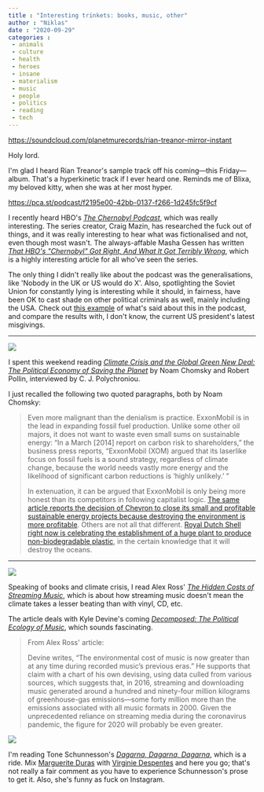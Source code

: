 ```yaml
---
title : "Interesting trinkets: books, music, other"
author : "Niklas"
date : "2020-09-29"
categories : 
 - animals
 - culture
 - health
 - heroes
 - insane
 - materialism
 - music
 - people
 - politics
 - reading
 - tech
---
```


https://soundcloud.com/planetmurecords/rian-treanor-mirror-instant

Holy lord.

I'm glad I heard Rian Treanor's sample track off his coming—this Friday—album. That's a hyperkinetic track if I ever heard one. Reminds me of Blixa, my beloved kitty, when she was at her most hyper.

https://pca.st/podcast/f2195e00-42bb-0137-f266-1d245fc5f9cf

I recently heard HBO's _[The Chernobyl Podcast](https://pca.st/podcast/f2195e00-42bb-0137-f266-1d245fc5f9cf)_, which was really interesting. The series creator, Craig Mazin, has researched the fuck out of things, and it was really interesting to hear what was fictionalised and not, even though most wasn't. The always-affable Masha Gessen has written _[That HBO's "Chernobyl" Got Right, And What It Got Terribly Wrong](https://www.newyorker.com/news/our-columnists/what-hbos-chernobyl-got-right-and-what-it-got-terribly-wrong)_, which is a highly interesting article for all who've seen the series.

The only thing I didn't really like about the podcast was the generalisations, like 'Nobody in the UK or US would do X'. Also, spotlighting the Soviet Union for constantly lying is interesting while it should, in fairness, have been OK to cast shade on other political criminals as well, mainly including the USA. Check out [this example](https://pca.st/episode/496477f9-fe29-44fa-9a7e-c575cd7301c0?t=2282) of what's said about this in the podcast, and compare the results with, I don't know, the current US president's latest misgivings.

* * *

![](https://niklasblog.com/wp-content/9781788739856.jpeg)

I spent this weekend reading _[Climate Crisis and the Global Green New Deal: The Political Economy of Saving the Planet](https://beta.thestorygraph.com/books/c3206a7c-e959-4c6e-bb61-da3dd3122326)_ by Noam Chomsky and Robert Pollin, interviewed by C. J. Polychroniou.

I just recalled the following two quoted paragraphs, both by Noam Chomsky:

> Even more malignant than the denialism is practice. ExxonMobil is in the lead in expanding fossil fuel production. Unlike some other oil majors, it does not want to waste even small sums on sustainable energy: “In a March \[2014\] report on carbon risk to shareholders,” the business press reports, “ExxonMobil (XOM) argued that its laserlike focus on fossil fuels is a sound strategy, regardless of climate change, because the world needs vastly more energy and the likelihood of significant carbon reductions is ‘highly unlikely.’ ”  
>   
> In extenuation, it can be argued that ExxonMobil is only being more honest than its competitors in following capitalist logic. [The same article reports the decision of Chevron to close its small and profitable sustainable energy projects because destroying the environment is more profitable](https://www.bloomberg.com/news/articles/2014-05-29/chevron-dims-the-lights-on-renewable-energy-projects). Others are not all that different. [Royal Dutch Shell right now is celebrating the establishment of a huge plant to produce non-biodegradable plastic](https://www.nytimes.com/2019/08/12/business/energy-environment/plastics-shell-pennsylvania-plant.html), in the certain knowledge that it will destroy the oceans.

* * *

![](https://niklasblog.com/wp-content/decomposed.jpg)

Speaking of books and climate crisis, I read Alex Ross' _[The Hidden Costs of Streaming Music](https://www.newyorker.com/culture/cultural-comment/the-hidden-costs-of-streaming-music)_, which is about how streaming music doesn't mean the climate takes a lesser beating than with vinyl, CD, etc.

The article deals with Kyle Devine's coming _[Decomposed: The Political Ecology of Music](https://mitpress.mit.edu/books/decomposed)_, which sounds fascinating.

> From Alex Ross' article:  
>   
> Devine writes, “The environmental cost of music is now greater than at any time during recorded music’s previous eras.” He supports that claim with a chart of his own devising, using data culled from various sources, which suggests that, in 2016, streaming and downloading music generated around a hundred and ninety-four million kilograms of greenhouse-gas emissions—some forty million more than the emissions associated with all music formats in 2000. Given the unprecedented reliance on streaming media during the coronavirus pandemic, the figure for 2020 will probably be even greater.

![](https://niklasblog.com/wp-content/toneschunne-1.jpeg)

I'm reading Tone Schunnesson's _[Dagarna, Dagarna, Dagarna](http://www.norstedts.se/bocker/194428-dagarna-dagarna-dagarna)_, which is a ride. Mix [Marguerite Duras](https://en.wikipedia.org/wiki/Marguerite_Duras) with [Virginie Despentes](https://en.wikipedia.org/wiki/Virginie_Despentes) and here you go; that's not really a fair comment as you have to experience Schunnesson's prose to get it. Also, she's funny as fuck on Instagram.
